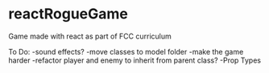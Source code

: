 # reactRogueGame
Game made with react as part of FCC curriculum

To Do:
-sound effects?
-move classes to model folder
-make the game harder
-refactor player and enemy to inherit from parent class?
-Prop Types
